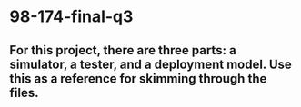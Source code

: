 # 98-174-final-q3

## For this project, there are three parts: a simulator, a tester, and a deployment model. Use this as a reference for skimming through the files.